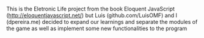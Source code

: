 This is the Eletronic Life project from the book Eloquent JavaScript (http://eloquentjavascript.net/) but Luis (github.com/LuisOMF) and I (dpereira.me) decided to expand our learnings and separate the modules of the game as well as implement some new functionalities to the program